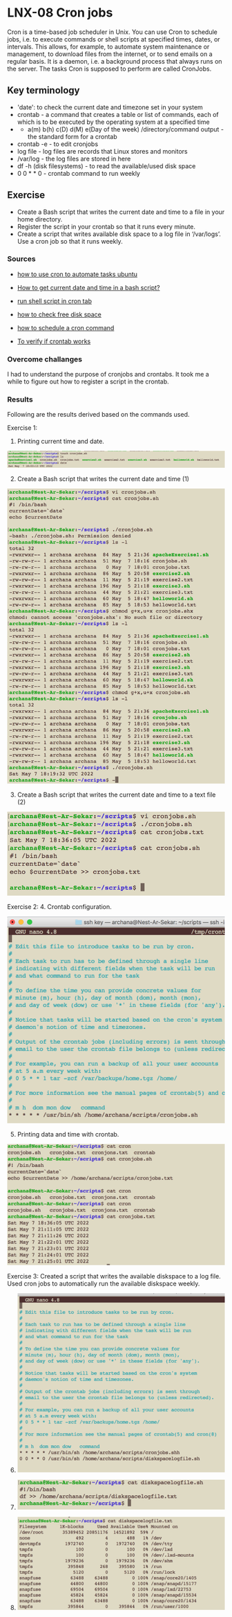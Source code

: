 # LNX-08 Cron jobs

Cron is a time-based job scheduler in Unix. You can use Cron to schedule jobs, i.e. to execute commands or shell scripts at specified times, dates, or intervals. This allows, for example, to automate system maintenance or management, to download files from the internet, or to send emails on a regular basis. It is a daemon, i.e. a background process that always runs on the server. The tasks Cron is supposed to perform are called CronJobs.


## Key terminology

- 'date': to check the current date and timezone set in your system
- crontab - a command that creates a table or list of commands, each of which is to be executed by the operating system at a specified time
- - a(m) b(h) c(D) d(M) e(Day of the week) /directory/command output - the standard form for a crontab
- crontab -e - to edit cronjobs
- log file - log files are records that Linux stores and monitors
- /var/log - the log files are stored in here
- df -h (disk filesystems) - to read the available/used disk space 
- 0 0 * * 0 - crontab command to run weekly

## Exercise

- Create a Bash script that writes the current date and time to a file in your home directory.
- Register the script in your crontab so that it runs every minute.
- Create a script that writes available disk space to a log file in ‘/var/logs’. Use a cron job so that it runs weekly.

### Sources

- [how to use cron to automate tasks ubuntu ](https://www.digitalocean.com/community/tutorials/how-to-use-cron-to-automate-tasks-ubuntu-1804)

- [How to get current date and time in a bash script?](https://tecadmin.net/get-current-date-and-time-in-bash/)

- [run shell script in cron tab](https://askubuntu.com/questions/350861/how-to-set-a-cron-job-to-run-a-shell-script)

- [how to check free disk space](https://opensource.com/article/18/7/how-check-free-disk-space-linux)

- [how to schedule a cron command](https://crontab.guru/)

- [To verify if crontab works](https://askubuntu.com/questions/85558/verify-if-crontab-works)


### Overcome challanges

I had to understand the purpose of cronjobs and crontabs. It took me a while to figure out how to register a script in the crontab. 

### Results

Following are the results derived based on the commands used.

Exercise 1: 
1. Printing current time and date.

![LNX-08-01](../../../00_includes/DAY5_LINUX/LNX-08/LNX-08-01.png)

2. Create a Bash script that writes the current date and time (1)

![LNX-08-02](../../../00_includes/DAY5_LINUX/LNX-08/LNX-08-02.png)

3. Create a Bash script that writes the current date and time to a text file (2)

![LNX-08-03](../../../00_includes/DAY5_LINUX/LNX-08/LNX-08-03.png)

Exercise 2:
4. Crontab configuration.

![LNX-08-04](../../../00_includes/DAY5_LINUX/LNX-08/LNX-08-04.png)

5. Printing data and time with crontab.

![LNX-08-05](../../../00_includes/DAY5_LINUX/LNX-08/LNX-08-05.png)

Exercise 3:
Created a script that writes the available diskspace to a log file. Used cron jobs to automatically run the available diskspace weekly.

6. ![LNX-08-06](../../../00_includes/DAY5_LINUX/LNX-08/LNX-08-06.png)

7. ![LNX-08-07](../../../00_includes/DAY5_LINUX/LNX-08/LNX-08-07.png)

8. ![LNX-08-08](../../../00_includes/DAY5_LINUX/LNX-08/LNX-08-08.png)




